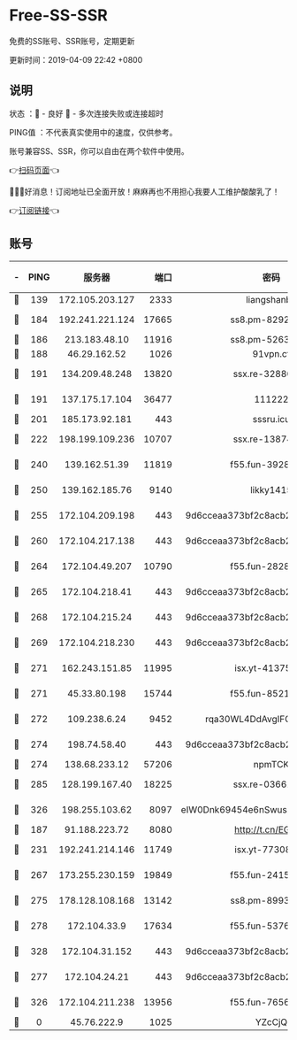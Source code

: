 # Free-SS-SSR

免费的SS账号、SSR账号，定期更新

更新时间：2019-04-09 22:42 +0800

## 说明

状态     ：🙂 - 良好 🙁 - 多次连接失败或连接超时

PING值   ：不代表真实使用中的速度，仅供参考。

账号兼容SS、SSR，你可以自由在两个软件中使用。

👉[扫码页面](https://liesauer.github.io/Free-SS-SSR/)👈

🎉🎉🎉好消息！订阅地址已全面开放！麻麻再也不用担心我要人工维护酸酸乳了！

👉[订阅链接](https://www.liesauer.net/yogurt/subscribe?ACCESS_TOKEN=DAYxR3mMaZAsaqUb)👈

## 账号

|-|PING|服务器|端口|密码|加密方式|区域|
|:----:|:----:|:-----:|-----:|:----:|:----:|:----:|
|🙂|139|172.105.203.127|2333|liangshanbo|chacha20|JP|
|🙂|184|192.241.221.124|17665|ss8.pm-82928161|aes-256-cfb|US|
|🙂|186|213.183.48.10|11916|ss8.pm-52634377|rc4-md5|RU|
|🙂|188|46.29.162.52|1026|91vpn.cf|rc4-md5|RU|
|🙂|191|134.209.48.248|13820|ssx.re-32880838|aes-256-cfb|US|
|🙂|191|137.175.17.104|36477|111222|aes-256-cfb|US|
|🙂|201|185.173.92.181|443|sssru.icu|rc4-md5|RU|
|🙂|222|198.199.109.236|10707|ssx.re-13874439|aes-256-cfb|US|
|🙂|240|139.162.51.39|11819|f55.fun-39283378|aes-256-cfb|SG|
|🙂|250|139.162.185.76|9140|likky1415|aes-256-cfb|DE|
|🙂|255|172.104.209.198|443|9d6cceaa373bf2c8acb22e60b6a58be6|aes-256-cfb|US|
|🙂|260|172.104.217.138|443|9d6cceaa373bf2c8acb22e60b6a58be6|aes-256-cfb|US|
|🙂|264|172.104.49.207|10790|f55.fun-28286043|aes-256-cfb|SG|
|🙂|265|172.104.218.41|443|9d6cceaa373bf2c8acb22e60b6a58be6|aes-256-cfb|US|
|🙂|268|172.104.215.24|443|9d6cceaa373bf2c8acb22e60b6a58be6|aes-256-cfb|US|
|🙂|269|172.104.218.230|443|9d6cceaa373bf2c8acb22e60b6a58be6|aes-256-cfb|US|
|🙂|271|162.243.151.85|11995|isx.yt-41375663|aes-256-cfb|US|
|🙂|271|45.33.80.198|15744|f55.fun-85216829|aes-256-cfb|US|
|🙂|272|109.238.6.24|9452|rqa30WL4DdAvgIFG6Fs3znzTa|aes-256-cfb|FR|
|🙂|274|198.74.58.40|443|9d6cceaa373bf2c8acb22e60b6a58be6|aes-256-cfb|US|
|🙂|274|138.68.233.12|57206|npmTCK|rc4-md5|US|
|🙂|285|128.199.167.40|18225|ssx.re-03661260|aes-256-cfb|SG|
|🙂|326|198.255.103.62|8097|eIW0Dnk69454e6nSwuspv9DmS201tQ0D|aes-256-cfb|US|
|🙂|187|91.188.223.72|8080|http://t.cn/EGJIyrl|rc4-md5|RU|
|🙂|231|192.241.214.146|11749|isx.yt-77308300|aes-256-cfb|US|
|🙂|267|173.255.230.159|19849|f55.fun-24159116|aes-256-cfb|US|
|🙂|275|178.128.108.168|13142|ss8.pm-89937130|aes-256-cfb|SG|
|🙂|278|172.104.33.9|17634|f55.fun-53762067|aes-256-cfb|SG|
|🙂|328|172.104.31.152|443|9d6cceaa373bf2c8acb22e60b6a58be6|aes-256-cfb|US|
|🙁|277|172.104.24.21|443|9d6cceaa373bf2c8acb22e60b6a58be6|aes-256-cfb|US|
|🙁|326|172.104.211.238|13956|f55.fun-76569711|aes-256-cfb|US|
|🙁|0|45.76.222.9|1025|YZcCjQ|rc4-md5|JP|
